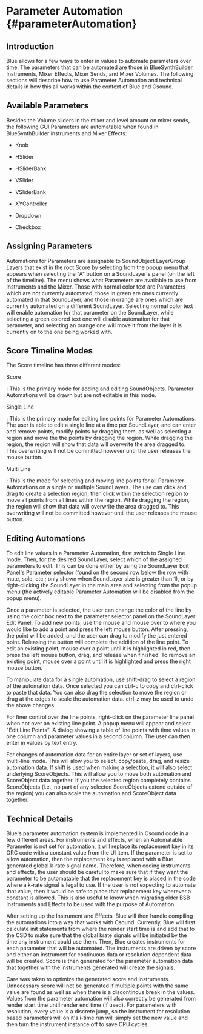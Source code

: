 Parameter Automation {#parameterAutomation}
====================

Introduction
------------

Blue allows for a few ways to enter in values to automate parameters
over time. The parameters that can be automated are those in
BlueSynthBuilder Instruments, Mixer Effects, Mixer Sends, and Mixer
Volumes. The following sections will describe how to use Parameter
Automation and technical details in how this all works within the
context of Blue and Csound.

Available Parameters
--------------------

Besides the Volume sliders in the mixer and level amount on mixer sends,
the following GUI Parameters are automatable when found in
BlueSynthBuilder instruments and Mixer Effects:

-   Knob

-   HSlider

-   HSliderBank

-   VSlider

-   VSliderBank

-   XYController

-   Dropdown

-   Checkbox

Assigning Parameters
--------------------

Automations for Parameters are assignable to SoundObject LayerGroup
Layers that exist in the root Score by selecting from the popup menu
that appears when selecting the "A" button on a SoundLayer's panel
(on the left of the timeline). The menu shows what Parameters are
available to use from Instruments and the Mixer. Those with normal color
text are Parameters which are not currently automated, those in green
are ones currently automated in that SoundLayer, and those in orange are
ones which are currently automated on a different SoundLayer. Selecting
normal color text will enable automation for that parameter on the
SoundLayer, while selecting a green colored text one will disable
automation for that parameter, and selecting an orange one will move it
from the layer it is currently on to the one being worked with.

Score Timeline Modes
--------------------

The Score timeline has three different modes:

Score

:   This is the primary mode for adding and editing SoundObjects.
    Parameter Automations will be drawn but are not editable in this
    mode.

Single Line

:   This is the primary mode for editing line points for Parameter
    Automations. The user is able to edit a single line at a time per
    SoundLayer, and can enter and remove points, modify points by
    dragging them, as well as selecting a region and move the the points
    by dragging the region. While dragging the region, the region will
    show that data will overwrite the area dragged to. This overwriting
    will not be committed however until the user releases the mouse
    button.

Multi Line

:   This is the mode for selecting and moving line points for all
    Parameter Automations on a single or multiple SoundLayers. The use
    can click and drag to create a selection region, then click within
    the selection region to move all points from all lines within the
    region. While dragging the region, the region will show that data
    will overwrite the area dragged to. This overwriting will not be
    committed however until the user releases the mouse button.

Editing Automations
-------------------

To edit line values in a Parameter Automation, first switch to Single
Line mode. Then, for the desired SoundLayer, select which of the
assigned parameters to edit. This can be done either by using the
SoundLayer Edit Panel's Parameter selector (found on the second row
below the row with mute, solo, etc.; only shown when SoundLayer size is
greater than 1), or by right-clicking the SoundLayer in the main area
and selecting from the popup menu (the actively editable Parameter
Automation will be disabled from the popup menu).

Once a parameter is selected, the user can change the color of the line
by using the color box next to the parameter selector panel on the
SoundLayer Edit Panel. To add new points, use the mouse and mouse over
to where you would like to add a point and press the left mouse button.
After pressing, the point will be added, and the user can drag to modify
the just entered point. Releasing the button will complete the addition
of the line point. To edit an existing point, mouse over a point until
it is highlighted in red, then press the left mouse button, drag, and
release when finished. To remove an existing point, mouse over a point
until it is highlighted and press the right mouse button.

To manipulate data for a single automation, use shift-drag to select a
region of the automation data. Once selected you can ctrl-c to copy and
ctrl-click to paste that data. You can also drag the selection to move
the region or drag at the edges to scale the automation data. ctrl-z may
be used to undo the above changes.

For finer control over the line points, right-click on the parameter
line panel when not over an existing line point. A popup menu will
appear and select "Edit Line Points". A dialog showing a table of line
points with time values in one column and parameter values in a second
column. The user can then enter in values by text entry.

For changes of automation data for an entire layer or set of layers, use
multi-line mode. This will alow you to select, copy/paste, drag, and
resize automation data. If shift is used when making a selection, it
will also select underlying ScoreObjects. This will allow you to move
both automation and ScoreObject data together. If you the selected
region completely contains ScoreObjects (i.e., no part of any selected
ScoreObjects extend outside of the region) you can also scale the
automation and ScoreObject data together.

Technical Details
-----------------

Blue's parameter automation system is implemented in Csound code in a
few different areas. For instruments and effects, when an Automatable
Parameter is not set for automation, it will replace its replacement key
in its ORC code with a constant value from the UI item. If the parameter
is set to allow automation, then the replacement key is replaced with a
Blue generated global k-rate signal name. Therefore, when coding
instruments and effects, the user should be careful to make sure that if
they want the parameter to be automatable that the replacement key is
placed in the code where a k-rate signal is legal to use. If the user is
not expecting to automate that value, then it would be safe to place
that replacement key wherever a constant is allowed. This is also useful
to know when migrating older BSB Instruments and Effects to be used with
the purpose of Automation.

After setting up the Instrument and Effects, Blue will then handle
compiling the automations into a way that works with Csound. Currently,
Blue will first calculate init statements from where the render start
time is and add that to the CSD to make sure that the global krate
signals will be initiated by the time any instrument could use them.
Then, Blue creates instruments for each parameter that will be
automated. The instruments are driven by score and either an instrument
for continuous data or resolution dependent data will be created. Score
is then generated for the parameter automation data that together with
the instruments generated will create the signals.

Care was taken to optimize the generated score and instruments.
Unnecessary score will not be generated if multiple points with the same
value are found as well as when there is a discontinous break in the
values. Values from the parameter automation will also correctly be
generated from render start time until render end time (if used). For
parameters with resolution, every value is a discrete jump, so the
instrument for resolution based parameters will on it's i-time run will
simply set the new value and then turn the instrument instance off to
save CPU cycles.
